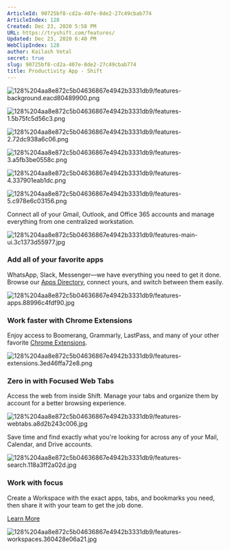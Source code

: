```yaml
---
ArticleId: 90725bf8-cd2a-407e-8de2-27c49cbab774
ArticleIndex: 128
Created: Dec 23, 2020 5:58 PM
URL: https://tryshift.com/features/
Updated: Dec 23, 2020 6:40 PM
WebClipIndex: 128
author: Kailash Vetal
secret: true
slug: 90725bf8-cd2a-407e-8de2-27c49cbab774
title: Productivity App - Shift
---
```

![128%204aa8e872c5b04636867e4942b3331db9/features-background.eacd80489900.png](128%204aa8e872c5b04636867e4942b3331db9/features-background.eacd80489900.png)

![128%204aa8e872c5b04636867e4942b3331db9/features-1.5b75fc5d56c3.png](128%204aa8e872c5b04636867e4942b3331db9/features-1.5b75fc5d56c3.png)

![128%204aa8e872c5b04636867e4942b3331db9/features-2.72dc938a6c06.png](128%204aa8e872c5b04636867e4942b3331db9/features-2.72dc938a6c06.png)

![128%204aa8e872c5b04636867e4942b3331db9/features-3.a5fb3be0558c.png](128%204aa8e872c5b04636867e4942b3331db9/features-3.a5fb3be0558c.png)

![128%204aa8e872c5b04636867e4942b3331db9/features-4.337901eab1dc.png](128%204aa8e872c5b04636867e4942b3331db9/features-4.337901eab1dc.png)

![128%204aa8e872c5b04636867e4942b3331db9/features-5.c978e6c03156.png](128%204aa8e872c5b04636867e4942b3331db9/features-5.c978e6c03156.png)

Connect all of your Gmail, Outlook, and Office 365 accounts and manage everything from one centralized workstation.

![128%204aa8e872c5b04636867e4942b3331db9/features-main-ui.3c1373d55977.jpg](128%204aa8e872c5b04636867e4942b3331db9/features-main-ui.3c1373d55977.jpg)

### Add all of your favorite apps

WhatsApp, Slack, Messenger—we have everything you need to get it done. Browse our [Apps Directory](https://tryshift.com/apps/), connect yours, and switch between them easily.

![128%204aa8e872c5b04636867e4942b3331db9/features-apps.88996c4fdf90.jpg](128%204aa8e872c5b04636867e4942b3331db9/features-apps.88996c4fdf90.jpg)

### Work faster with Chrome Extensions

Enjoy access to Boomerang, Grammarly, LastPass, and many of your other favorite [Chrome Extensions](https://tryshift.com/extension/).

![128%204aa8e872c5b04636867e4942b3331db9/features-extensions.3ed46ffa72e8.png](128%204aa8e872c5b04636867e4942b3331db9/features-extensions.3ed46ffa72e8.png)

### Zero in with Focused Web Tabs

Access the web from inside Shift. Manage your tabs and organize them by account for a better browsing experience.

![128%204aa8e872c5b04636867e4942b3331db9/features-webtabs.a8d2b243c006.jpg](128%204aa8e872c5b04636867e4942b3331db9/features-webtabs.a8d2b243c006.jpg)

Save time and find exactly what you're looking for across any of your Mail, Calendar, and Drive accounts.

![128%204aa8e872c5b04636867e4942b3331db9/features-search.118a3ff2a02d.jpg](128%204aa8e872c5b04636867e4942b3331db9/features-search.118a3ff2a02d.jpg)

### Work with focus

Create a Workspace with the exact apps, tabs, and bookmarks you need, then share it with your team to get the job done.

[Learn More](https://tryshift.com/features/workspaces/)

![128%204aa8e872c5b04636867e4942b3331db9/features-workspaces.360428e06a21.jpg](128%204aa8e872c5b04636867e4942b3331db9/features-workspaces.360428e06a21.jpg)
